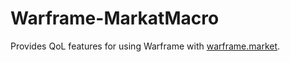 # Warframe-MarkatMacro

Provides QoL features for using Warframe with [warframe.market](https://warframe.market/).
